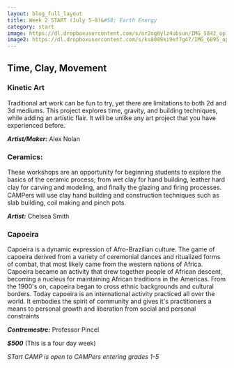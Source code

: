 ```yaml
---
layout: blog_full_layout
title: Week 2 START (July 5-8)&#58; Earth Energy
category: start
image: https://dl.dropboxusercontent.com/s/or2og8ylz4ubsun/IMG_5842_op17.jpg?dl=0
image2: https://dl.dropboxusercontent.com/s/ks8089ki9ef7g47/IMG_6895_op20.jpg?dl=0
---
```


## Time, Clay, Movement 

### Kinetic Art

Traditional art work can be fun to try, yet there are limitations to both 2d and 3d mediums. This project explores time, gravity, and building techniques, while adding an artistic flair. It will be unlike any art project that you have experienced before.

**_Artist/Maker:_** Alex Nolan


### Ceramics: 

These workshops are an opportunity for beginning students to explore the basics of the ceramic process; from wet clay for hand building, leather hard clay for carving and modeling, and ﬁnally the glazing and ﬁring processes. CAMPers will use clay hand building and construction techniques such as slab building, coil making and pinch pots. 

**_Artist:_** Chelsea Smith


### Capoeira
 
Capoeira is a dynamic expression of Afro-Brazilian culture. The game of capoeira derived from a variety of ceremonial dances and ritualized forms of combat, that most likely came from the western nations of Africa. Capoeira became an activity that drew together people of African descent, becoming a nucleus for maintaining African traditions in the Americas. From the 1900's on, capoeira began to cross ethnic backgrounds and cultural borders. Today capoeira is an international activity practiced all over the world. It embodies the spirit of community and gives it's practitioners a means to personal growth and liberation from social and personal constraints

**_Contremestre:_** Professor Pincel


**_$500_** (This is a four day week)

*STart CAMP is open to CAMPers entering grades 1-5*
